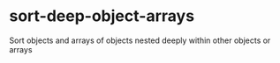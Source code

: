 # sort-deep-object-arrays
Sort objects and arrays of objects nested deeply within other objects or arrays
